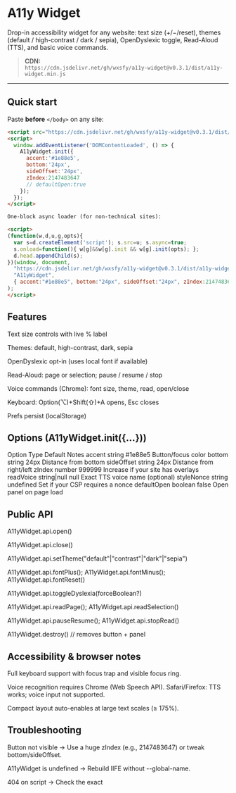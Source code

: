 # A11y Widget

Drop-in accessibility widget for any website: text size (+/−/reset), themes (default / high-contrast / dark / sepia), OpenDyslexic toggle, Read-Aloud (TTS), and basic voice commands.

> **CDN:**  
> `https://cdn.jsdelivr.net/gh/wxsfy/a11y-widget@v0.3.1/dist/a11y-widget.min.js`

---

## Quick start

Paste **before** `</body>` on any site:

```html
<script src="https://cdn.jsdelivr.net/gh/wxsfy/a11y-widget@v0.3.1/dist/a11y-widget.min.js" defer></script>
<script>
  window.addEventListener('DOMContentLoaded', () => {
    A11yWidget.init({
      accent:'#1e88e5',
      bottom:'24px',
      sideOffset:'24px',
      zIndex:2147483647
      // defaultOpen:true
    });
  });
</script>

One-block async loader (for non-technical sites):

<script>
(function(w,d,u,g,opts){
  var s=d.createElement('script'); s.src=u; s.async=true;
  s.onload=function(){ w[g]&&w[g].init && w[g].init(opts); };
  d.head.appendChild(s);
})(window, document,
  "https://cdn.jsdelivr.net/gh/wxsfy/a11y-widget@v0.3.1/dist/a11y-widget.min.js",
  "A11yWidget",
  { accent:"#1e88e5", bottom:"24px", sideOffset:"24px", zIndex:2147483647 }
);
</script>
```

## Features

Text size controls with live % label

Themes: default, high-contrast, dark, sepia

OpenDyslexic opt-in (uses local font if available)

Read-Aloud: page or selection; pause / resume / stop

Voice commands (Chrome): font size, theme, read, open/close

Keyboard: Option(⌥)+Shift(⇧)+A opens, Esc closes

Prefs persist (localStorage)

## Options (A11yWidget.init({...}))
Option	Type	Default	Notes
accent	string	#1e88e5	Button/focus color
bottom	string	24px	Distance from bottom
sideOffset	string	24px	Distance from right/left
zIndex	number	999999	Increase if your site has overlays
readVoice	string|null	null	Exact TTS voice name (optional)
styleNonce	string	undefined	Set if your CSP requires a nonce
defaultOpen	boolean	false	Open panel on page load
## Public API
A11yWidget.api.open()

A11yWidget.api.close()

A11yWidget.api.setTheme("default"|"contrast"|"dark"|"sepia")

A11yWidget.api.fontPlus(); A11yWidget.api.fontMinus(); A11yWidget.api.fontReset()

A11yWidget.api.toggleDyslexia(forceBoolean?)

A11yWidget.api.readPage(); A11yWidget.api.readSelection()

A11yWidget.api.pauseResume(); A11yWidget.api.stopRead()

A11yWidget.destroy() // removes button + panel

## Accessibility & browser notes

Full keyboard support with focus trap and visible focus ring.

Voice recognition requires Chrome (Web Speech API). Safari/Firefox: TTS works; voice input not supported.

Compact layout auto-enables at large text scales (≥ 175%).

## Troubleshooting

Button not visible → Use a huge zIndex (e.g., 2147483647) or tweak bottom/sideOffset.

A11yWidget is undefined → Rebuild IIFE without --global-name.

404 on script → Check the exact <script src> URL/path.

CSP blocks style → Pass a nonce: A11yWidget.init({ styleNonce: "<nonce>" }).

Voice not working in Safari → Expected; use Chrome to test voice.

Local demo (dev)
npm install
npm run build
npm run serve

## Versioning & CDN

Tag each release so the CDN URL is stable:

git tag v0.3.2
git push origin v0.3.2
# then use @v0.3.2 in the CDN URL

## License

Commercial use by permission. © 2025 Yusuf Wasfy. All rights reserved.

